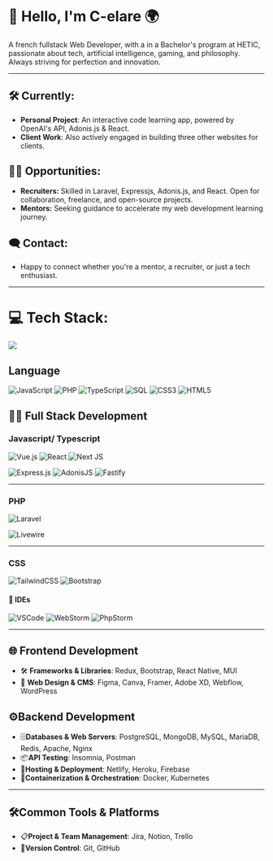 # 💫 Hello, I'm C-elare 🌍
A french fullstack Web Developer, with a  in a Bachelor's program at HETIC, passionate about tech, artificial intelligence, gaming, and philosophy. Always striving for perfection and innovation.

---
## 🛠 Currently:
- **Personal Project**: An interactive code learning app, powered by OpenAI's API, Adonis.js & React.
- **Client Work**: Also actively engaged in building three other websites for clients.
## 👩‍💻 Opportunities:
- **Recruiters:** Skilled in Laravel, Expressjs, Adonis.js, and React. Open for collaboration, freelance, and open-source projects.
- **Mentors:** Seeking guidance to accelerate my web development learning journey.
## 🗨 Contact:
- Happy to connect whether you're a mentor, a recruiter, or just a tech enthusiast.

---
# 💻 Tech Stack:
![](https://github-readme-stats.vercel.app/api/top-langs/?username=C-elare&theme=tokyonight&hide_border=false&include_all_commits=true&count_private=true&layout=compact)
## Language
![JavaScript](https://img.shields.io/badge/javascript-%23323330.svg?style=for-the-badge&logo=javascript&logoColor=%23F7DF1E) 
![PHP](https://img.shields.io/badge/php-%23777BB4.svg?style=for-the-badge&logo=php&logoColor=white) 
![TypeScript](https://img.shields.io/badge/typescript-%23007ACC.svg?style=for-the-badge&logo=typescript&logoColor=white)
![SQL](https://img.shields.io/badge/SQL-025E8C?style=for-the-badge&logo=sql&logoColor=white)
![CSS3](https://img.shields.io/badge/css3-%231572B6.svg?style=for-the-badge&logo=css3&logoColor=white)
![HTML5](https://img.shields.io/badge/html5-%23E34F26.svg?style=for-the-badge&logo=html5&logoColor=white)
## 👨‍💻 Full Stack Development
### Javascript/ Typescript
![Vue.js](https://img.shields.io/badge/vue.js-%234FC08D.svg?style=for-the-badge&logo=vue-dot-js&logoColor=white) ![React](https://img.shields.io/badge/react-%2320232a.svg?style=for-the-badge&logo=react&logoColor=%2361DAFB) ![Next JS](https://img.shields.io/badge/Next-black?style=for-the-badge&logo=next.js&logoColor=white)

![Express.js](https://img.shields.io/badge/express.js-%23404d59.svg?style=for-the-badge&logo=express&logoColor=%2361DAFB)
![AdonisJS](https://img.shields.io/badge/adonisjs-%23220052.svg?style=for-the-badge&logo=adonisjs&logoColor=white)
![Fastify](https://img.shields.io/badge/fastify-%23000000.svg?style=for-the-badge&logo=fastify&logoColor=white)

---
### PHP
![Laravel](https://img.shields.io/badge/laravel-%23FF2D20.svg?style=for-the-badge&logo=laravel&logoColor=white)

![Livewire](https://img.shields.io/badge/Livewire-%234E5A6A.svg?style=for-the-badge&logo=livewire&logoColor=white)

---
### CSS
![TailwindCSS](https://img.shields.io/badge/tailwindcss-%2338B2AC.svg?style=for-the-badge&logo=tailwind-css&logoColor=white)
![Bootstrap](https://img.shields.io/badge/bootstrap-%238511FA.svg?style=for-the-badge&logo=bootstrap&logoColor=white)

#### 📝 IDEs
 ![VSCode](https://img.shields.io/badge/VSCode-%23007ACC.svg?style=for-the-badge&logo=visual-studio-code&logoColor=white)
 ![WebStorm](https://img.shields.io/badge/WebStorm-%23000000.svg?style=for-the-badge&logo=webstorm&logoColor=white)
 ![PhpStorm](https://img.shields.io/badge/PhpStorm-%23000000.svg?style=for-the-badge&logo=phpstorm&logoColor=white)
 
---
## 🌐 Frontend Development
- 🛠 **Frameworks & Libraries**: Redux, Bootstrap, React Native, MUI
- 🎨 **Web Design & CMS**: Figma, Canva, Framer, Adobe XD, Webflow, WordPress

##  ⚙️Backend Development
- 🗄**Databases & Web Servers**: PostgreSQL, MongoDB, MySQL, MariaDB, Redis, Apache, Nginx
- 📦**API Testing**: Insomnia, Postman
- 🚀**Hosting & Deployment**: Netlify, Heroku, Firebase
- 🐳**Containerization & Orchestration**: Docker, Kubernetes
---
## 🛠Common Tools & Platforms
- 📋**Project & Team Management**: Jira, Notion, Trello
- 🔄**Version Control**: Git, GitHub

